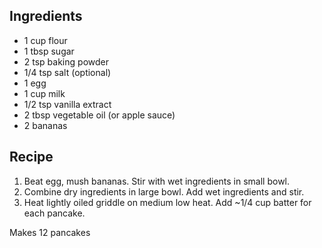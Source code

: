 Ingredients
-----------
* 1 cup flour
* 1 tbsp sugar
* 2 tsp baking powder
* 1/4 tsp salt (optional)
* 1 egg
* 1 cup milk
* 1/2 tsp vanilla extract
* 2 tbsp vegetable oil (or apple sauce)
* 2 bananas

Recipe
------
1. Beat egg, mush bananas. Stir with wet ingredients in small bowl.
2. Combine dry ingredients in large bowl. Add wet ingredients and stir.
3. Heat lightly oiled griddle on medium low heat. Add ~1/4 cup batter for each pancake.

Makes 12 pancakes
